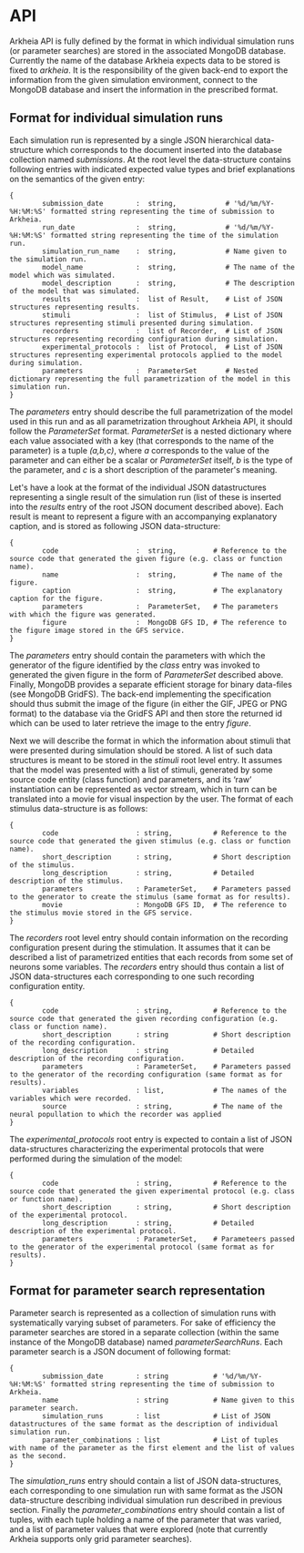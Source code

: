 # API

Arkheia API is fully defined by the format in which individual simulation runs (or parameter searches) are stored in the associated MongoDB database. Currently the name of the database Arkheia expects data to be stored is fixed to _arkheia_. It is the responsibility of the given back-end to export the information from the given simulation environment, connect to the MongoDB database and insert the information in the prescribed format.

## Format for individual simulation runs

Each simulation run is represented by a single JSON hierarchical data-structure which corresponds to the document inserted into the database collection named _submissions_. At the root level the data-structure contains following entries with indicated expected value types and brief explanations on the semantics of the given entry:

    {
            submission_date        :  string,            # '%d/%m/%Y-%H:%M:%S' formatted string representing the time of submission to Arkheia.
            run_date               :  string,            # '%d/%m/%Y-%H:%M:%S' formatted string representing the time of the simulation run.
            simulation_run_name    :  string,            # Name given to the simulation run.
            model_name             :  string,            # The name of the model which was simulated.
            model_description      :  string,            # The description of the model that was simulated.
            results                :  list of Result,    # List of JSON structures representing results.
            stimuli                :  list of Stimulus,  # List of JSON structures representing stimuli presented during simulation.
            recorders              :  list of Recorder,  # List of JSON structures representing recording configuration during simulation.
            experimental_protocols :  list of Protocol,  # List of JSON structures representing experimental protocols applied to the model during simulation.
            parameters             :  ParameterSet		 # Nested dictionary representing the full parametrization of the model in this simulation run.
    }

The _parameters_ entry should describe the full parametrization of the model used in this run and as all parametrization throughout Arkheia API, it should follow the _ParameterSet_ format. _ParameterSet_ is a nested dictionary where each value associated with a key (that corresponds to the name of the parameter) is a tuple _(a,b,c)_, where _a_ corresponds to the value of the parameter and can either be a scalar or _ParameterSet_ itself, _b_ is the type of the parameter, and _c_ is a short description of the parameter's meaning.

Let's have a look at the format of the individual JSON datastructures representing a single result of the simulation run (list of these is inserted into the _results_ entry of the root JSON document described above). Each result is meant to represent a figure with an accompanying explanatory caption, and is stored as following JSON data-structure:

    {
            code                   :  string,         # Reference to the source code that generated the given figure (e.g. class or function name).
            name                   :  string,         # The name of the figure.
            caption                :  string,         # The explanatory caption for the figure.
            parameters             :  ParameterSet,   # The parameters with which the figure was generated.
            figure                 :  MongoDB GFS ID, # The reference to the figure image stored in the GFS service.
    }

The _parameters_ entry should contain the parameters with which the generator of the figure identified by the _class_ entry was invoked to generated the given figure in the form of _ParameterSet_ described above. Finally, MongoDB provides a separate efficient storage for binary data-files (see MongoDB GridFS). The back-end implementing the specification should thus submit the image of the figure (in either the GIF, JPEG or PNG format) to the database via the GridFS API and then store the returned id which can be used to later retrieve the image to the entry _figure_.

Next we will describe the format in which the information about stimuli that were presented during simulation should be stored. A list of such data structures is meant to be stored in the _stimuli_ root level entry. It assumes that the model was presented with a list of stimuli, generated by some source code entity (class function) and parameters, and its ‘raw’ instantiation can be represented as vector stream, which in turn can be translated into a movie for visual inspection by the user. The format of each stimulus data-structure is as follows:

    {
            code                   : string,          # Reference to the source code that generated the given stimulus (e.g. class or function name).
            short_description      : string,          # Short description of the stimulus.
            long_description       : string,          # Detailed description of the stimulus.
            parameters             : ParameterSet,    # Parameters passed to the generator to create the stimulus (same format as for results).
            movie                  : MongoDB GFS ID,  # The reference to the stimulus movie stored in the GFS service.
    }

The _recorders_ root level entry should contain information on the recording configuration present during the stimulation. It assumes that it can be described a list of parametrized entities that each records from some set of neurons some variables. The _recorders_ entry should thus contain a list of JSON data-structures each corresponding to one such recording configuration entity.

    {
    		code                   : string,          # Reference to the source code that generated the given recording configuration (e.g. class or function name).
            short_description      : string           # Short description of the recording configuration.
            long_description       : string           # Detailed description of the recording configuration.
            parameters             : ParameterSet,    # Parameters passed to the generator of the recording configuration (same format as for results).
            variables              : list,            # The names of the variables which were recorded.
    		source                 : string,          # The name of the neural popullation to which the recorder was applied
    }

The _experimental_protocols_ root entry is expected to contain a list of JSON data-structures characterizing the experimental protocols that were performed during the simulation of the model:

    {
    		code                   : string,          # Reference to the source code that generated the given experimental protocol (e.g. class or function name).
            short_description      : string,          # Short description of the experimental protocol.
            long_description       : string,          # Detailed description of the experimental protocol.
            parameters             : ParameterSet,    # Parameteers passed to the generator of the experimental protocol (same format as for results).
    }

## Format for parameter search representation

Parameter search is represented as a collection of simulation runs with systematically varying subset of parameters. For sake of efficiency the parameter searches are stored in a separate collection (within the same instance of the MongoDB database) named _parameterSearchRuns_. Each parameter search is a JSON document of following format:

    {
    		submission_date        : string           # '%d/%m/%Y-%H:%M:%S' formatted string representing the time of submission to Arkheia.
            name                   : string           # Name given to this parameter search.
            simulation_runs        : list             # List of JSON datastructures of the same format as the description of individual simulation run.
            parameter_combinations : list             # List of tuples with name of the parameter as the first element and the list of values as the second.
    }

The _simulation_runs_ entry should contain a list of JSON data-structures, each corresponding to one simulation run with same format as the JSON data-structure describing individual simulation run described in previous section. Finally the _parameter_combinations_ entry should contain a list of tuples, with each tuple holding a name of the parameter that was varied, and a list of parameter values that were explored (note that currently Arkheia supports only grid parameter searches).

